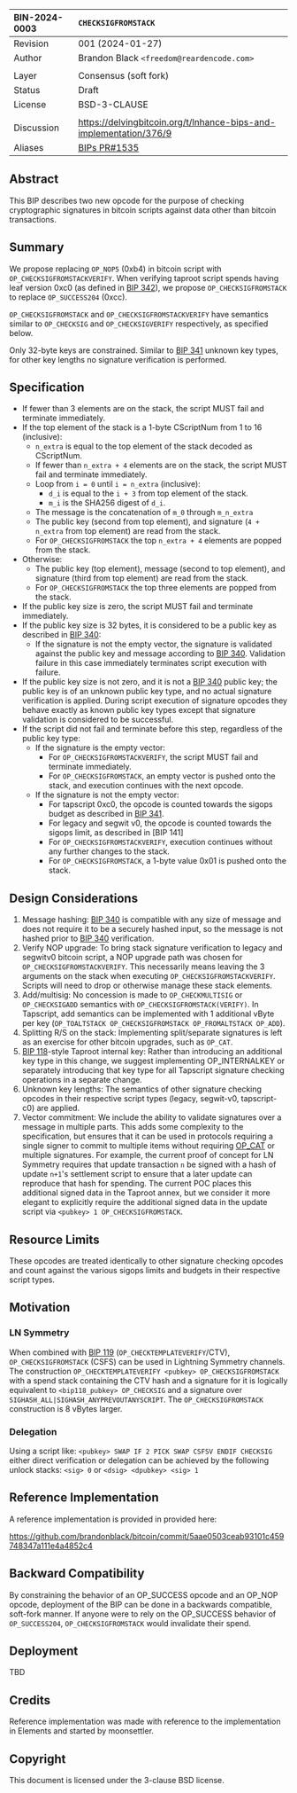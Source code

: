 | BIN-2024-0003 | `CHECKSIGFROMSTACK`
| :------------ | :-------
| Revision      | 001 (2024-01-27)
| Author        | Brandon Black `<freedom@reardencode.com>`
| |
| Layer         | Consensus (soft fork)
| Status        | Draft
| License       | BSD-3-CLAUSE
| |
| Discussion    | https://delvingbitcoin.org/t/lnhance-bips-and-implementation/376/9
| Aliases       | [BIPs PR#1535](https://github.com/bitcoin/bips/pull/1535)

## Abstract

This BIP describes two new opcode for the purpose of checking cryptographic
signatures in bitcoin scripts against data other than bitcoin transactions.

## Summary

We propose replacing `OP_NOP5` (0xb4) in bitcoin script with
`OP_CHECKSIGFROMSTACKVERIFY`. When verifying taproot script spends having
leaf version 0xc0 (as defined in [BIP 342]), we propose `OP_CHECKSIGFROMSTACK`
to replace `OP_SUCCESS204` (0xcc).

`OP_CHECKSIGFROMSTACK` and `OP_CHECKSIGFROMSTACKVERIFY`
have semantics similar to `OP_CHECKSIG` and
`OP_CHECKSIGVERIFY` respectively, as specified below.

Only 32-byte keys are constrained. Similar to [BIP 341] unknown key types, for
other key lengths no signature verification is performed.

## Specification

* If fewer than 3 elements are on the stack, the script MUST fail and terminate immediately.
* If the top element of the stack is a 1-byte CScriptNum from 1 to 16 (inclusive):
    * `n_extra` is equal to the top element of the stack decoded as CScriptNum.
    * If fewer than `n_extra + 4` elements are on the stack, the script MUST fail and terminate immediately.
    * Loop from `i = 0` until `i = n_extra` (inclusive):
        * `d_i` is equal to the `i + 3` from top element of the stack.
        * `m_i` is the SHA256 digest of `d_i`.
    * The message is the concatenation of `m_0` through `m_n_extra`
    * The public key (second from top element), and signature (`4 + n_extra` from top element) are read from the stack.
    * For `OP_CHECKSIGFROMSTACK` the top `n_extra + 4` elements are popped from the stack.
* Otherwise:
    * The public key (top element), message (second to top element), and signature (third from top element) are read from the stack.
    * For `OP_CHECKSIGFROMSTACK` the top three elements are popped from the stack.
* If the public key size is zero, the script MUST fail and terminate immediately.
* If the public key size is 32 bytes, it is considered to be a public key as described in [BIP 340]:
    * If the signature is not the empty vector, the signature is validated against the public key and message according to [BIP 340]. Validation failure in this case immediately terminates script execution with failure.
* If the public key size is not zero, and it is not a [BIP 340] public key; the public key is of an unknown public key type, and no actual signature verification is applied. During script execution of signature opcodes they behave exactly as known public key types except that signature validation is considered to be successful.
* If the script did not fail and terminate before this step, regardless of the public key type:
    * If the signature is the empty vector:
        * For `OP_CHECKSIGFROMSTACKVERIFY`, the script MUST fail and terminate immediately.
        * For `OP_CHECKSIGFROMSTACK`, an empty vector is pushed onto the stack, and execution continues with the next opcode.
    * If the signature is not the empty vector:
        * For tapscript 0xc0, the opcode is counted towards the sigops budget as described in [BIP 341].
        * For legacy and segwit v0, the opcode is counted towards the sigops limit, as described in [BIP 141]
        * For `OP_CHECKSIGFROMSTACKVERIFY`, execution continues without any further changes to the stack.
        * For `OP_CHECKSIGFROMSTACK`, a 1-byte value 0x01 is pushed onto the stack.

## Design Considerations

1. Message hashing: [BIP 340] is compatible with any size of message and does not require it to be a securely hashed input, so the message is not hashed prior to [BIP 340] verification.
2. Verify NOP upgrade: To bring stack signature verification to legacy and segwitv0 bitcoin script, a NOP upgrade path was chosen for `OP_CHECKSIGFROMSTACKVERIFY`. This necessarily means leaving the 3 arguments on the stack when executing `OP_CHECKSIGFROMSTACKVERIFY`. Scripts will need to drop or otherwise manage these stack elements.
3. Add/multisig: No concession is made to `OP_CHECKMULTISIG` or `OP_CHECKSIGADD` semantics with `OP_CHECKSIGFROMSTACK(VERIFY)`. In Tapscript, add semantics can be implemented with 1 additional vByte per key (`OP_TOALTSTACK OP_CHECKSIGFROMSTACK OP_FROMALTSTACK OP_ADD`).
4. Splitting R/S on the stack: Implementing split/separate signatures is left as an exercise for other bitcoin upgrades, such as `OP_CAT`.
5. [BIP 118]-style Taproot internal key: Rather than introducing an additional key type in this change, we suggest implementing OP_INTERNALKEY or separately introducing that key type for all Tapscript signature checking operations in a separate change.
6. Unknown key lengths: The semantics of other signature checking opcodes in their respective script types (legacy, segwit-v0, tapscript-c0) are applied.
7. Vector commitment: We include the ability to validate signatures over a message in multiple parts. This adds some complexity to the specification, but ensures that it can be used in protocols requiring a single signer to commit to multiple items without requiring [OP_CAT] or multiple signatures. For example, the current proof of concept for LN Symmetry requires that update transaction `n` be signed with a hash of update `n+1`'s settlement script to ensure that a later update can reproduce that hash for spending. The current POC places this additional signed data in the Taproot annex, but we consider it more elegant to explicitly require the additional signed data in the update script via `<pubkey> 1 OP_CHECKSIGFROMSTACK`.

## Resource Limits

These opcodes are treated identically to other signature checking opcodes and
count against the various sigops limits and budgets in their respective script
types.

## Motivation

### LN Symmetry

When combined with [BIP 119] (`OP_CHECKTEMPLATEVERIFY`/CTV),
`OP_CHECKSIGFROMSTACK` (CSFS) can be used in Lightning Symmetry channels.
The construction `OP_CHECKTEMPLATEVERIFY <pubkey> OP_CHECKSIGFROMSTACK` with a
spend stack containing the CTV hash and a signature for it is logically
equivalent to `<bip118_pubkey> OP_CHECKSIG` and a signature over
`SIGHASH_ALL|SIGHASH_ANYPREVOUTANYSCRIPT`. The `OP_CHECKSIGFROMSTACK`
construction is 8 vBytes larger.

### Delegation

Using a script like:
`<pubkey> SWAP IF 2 PICK SWAP CSFSV ENDIF CHECKSIG`
either direct verification or delegation can be achieved by the following
unlock stacks: `<sig> 0` or `<dsig> <dpubkey> <sig> 1`

## Reference Implementation

A reference implementation is provided in provided here:

https://github.com/brandonblack/bitcoin/commit/5aae0503ceab93101c459748347a111e4a4852c4

## Backward Compatibility

By constraining the behavior of an OP_SUCCESS opcode and an OP_NOP opcode,
deployment of the BIP can be done in a backwards compatible, soft-fork manner.
If anyone were to rely on the OP_SUCCESS behavior of
`OP_SUCCESS204`, `OP_CHECKSIGFROMSTACK` would invalidate
their spend.

## Deployment

TBD

## Credits

Reference implementation was made with reference to the implementation in
Elements and started by moonsettler.

## Copyright

This document is licensed under the 3-clause BSD license.

[BIP 119]: https://github.com/bitcoin/bips/blob/master/bip-0119.mediawiki

[BIP 118]: https://github.com/bitcoin/bips/blob/master/bip-0118.mediawiki

[BIP 340]: https://github.com/bitcoin/bips/blob/master/bip-0340.mediawiki

[BIP 341]: https://github.com/bitcoin/bips/blob/master/bip-0341.mediawiki

[BIP 342]: https://github.com/bitcoin/bips/blob/master/bip-0342.mediawiki

[OP_CAT]: https://github.com/EthanHeilman/op_cat_draft/blob/main/cat.mediawiki

